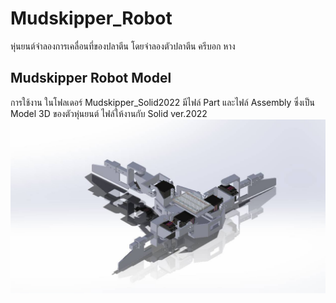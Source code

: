 ﻿# Mudskipper_Robot
  หุ่นยนต์จำลองการเคลื่อนที่ของปลาตีน โดยจำลองตัวปลาตีน ครีบอก หาง 


## Mudskipper Robot Model
  การใช้งาน ในโฟลเดอร์ Mudskipper_Solid2022 มีไฟล์ Part และไฟล์ Assembly ซึ่งเป็น Model 3D ของตัวหุ่นยนต์ ไฟล์ให้งานกับ Solid ver.2022
  ![](Image/Assem.jpg)
